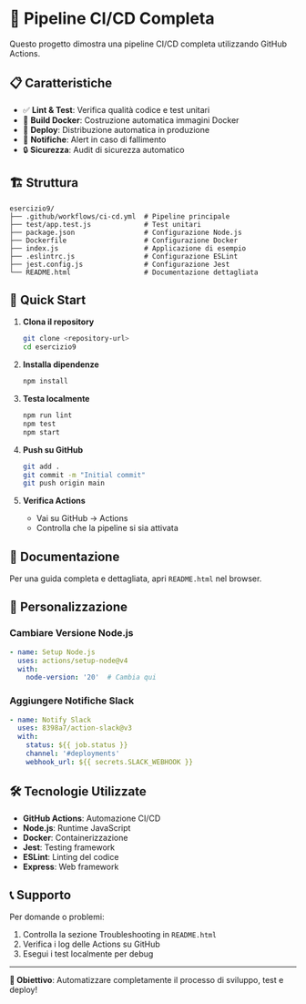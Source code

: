 # 🚀 Pipeline CI/CD Completa

Questo progetto dimostra una pipeline CI/CD completa utilizzando GitHub Actions.

## 📋 Caratteristiche

- ✅ **Lint & Test**: Verifica qualità codice e test unitari
- 🐳 **Build Docker**: Costruzione automatica immagini Docker
- 🚀 **Deploy**: Distribuzione automatica in produzione
- 📢 **Notifiche**: Alert in caso di fallimento
- 🔒 **Sicurezza**: Audit di sicurezza automatico

## 🏗️ Struttura

```
esercizio9/
├── .github/workflows/ci-cd.yml  # Pipeline principale
├── test/app.test.js             # Test unitari
├── package.json                 # Configurazione Node.js
├── Dockerfile                   # Configurazione Docker
├── index.js                     # Applicazione di esempio
├── .eslintrc.js                 # Configurazione ESLint
├── jest.config.js               # Configurazione Jest
└── README.html                  # Documentazione dettagliata
```

## 🚀 Quick Start

1. **Clona il repository**
   ```bash
   git clone <repository-url>
   cd esercizio9
   ```

2. **Installa dipendenze**
   ```bash
   npm install
   ```

3. **Testa localmente**
   ```bash
   npm run lint
   npm test
   npm start
   ```

4. **Push su GitHub**
   ```bash
   git add .
   git commit -m "Initial commit"
   git push origin main
   ```

5. **Verifica Actions**
   - Vai su GitHub → Actions
   - Controlla che la pipeline si sia attivata

## 📖 Documentazione

Per una guida completa e dettagliata, apri `README.html` nel browser.

## 🔧 Personalizzazione

### Cambiare Versione Node.js
```yaml
- name: Setup Node.js
  uses: actions/setup-node@v4
  with:
    node-version: '20'  # Cambia qui
```

### Aggiungere Notifiche Slack
```yaml
- name: Notify Slack
  uses: 8398a7/action-slack@v3
  with:
    status: ${{ job.status }}
    channel: '#deployments'
    webhook_url: ${{ secrets.SLACK_WEBHOOK }}
```

## 🛠️ Tecnologie Utilizzate

- **GitHub Actions**: Automazione CI/CD
- **Node.js**: Runtime JavaScript
- **Docker**: Containerizzazione
- **Jest**: Testing framework
- **ESLint**: Linting del codice
- **Express**: Web framework

## 📞 Supporto

Per domande o problemi:
1. Controlla la sezione Troubleshooting in `README.html`
2. Verifica i log delle Actions su GitHub
3. Esegui i test localmente per debug

---

**🎯 Obiettivo**: Automatizzare completamente il processo di sviluppo, test e deploy! 